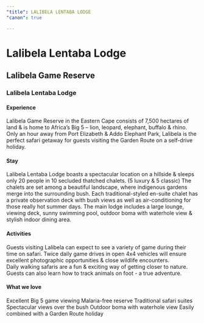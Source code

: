 ```yaml
---
"title": LALIBELA LENTABA LODGE
"canon": true

---
```


# Lalibela Lentaba Lodge
## Lalibela Game Reserve
### Lalibela Lentaba Lodge

#### Experience
Lalibela Game Reserve in the Eastern Cape consists of 7,500 hectares of land &amp; is home to Africa’s Big 5 – lion, leopard, elephant, buffalo &amp; rhino.  
Only an hour away from Port Elizabeth &amp; Addo Elephant Park, Lalibela is the perfect safari getaway for guests visiting the Garden Route on a self-drive holiday.

#### Stay
Lalibela Lentaba Lodge boasts a spectacular location on a hillside &amp; sleeps only 20 people in 10 secluded thatched chalets. (5 luxury &amp; 5 classic)  The chalets are set among a beautiful landscape, where indigenous gardens merge into the surrounding bush.
Each traditional-styled en-suite chalet has a private observation deck with bush views as well as air-conditioning for those really hot summer days.
The main lodge includes a large lounge, viewing deck, sunny swimming pool, outdoor boma with waterhole view &amp; stylish indoor dining area.

#### Activities
Guests visiting Lalibela can expect to see a variety of game during their time on safari.  Twice daily game drives in open 4x4 vehicles will ensure excellent photographic opportunities &amp; close wildlife encounters.  
Daily walking safaris are a fun &amp; exciting way of getting closer to nature.  Guests can also learn how to track animals on foot - a true adventure.


#### What we love
Excellent Big 5 game viewing
Malaria-free reserve
Traditional safari suites
Spectacular views over the bush
Outdoor boma with waterhole view
Easily combined with a Garden Route holiday